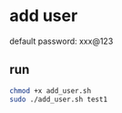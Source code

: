 # add user
default password: xxx@123
## run
```bash
chmod +x add_user.sh
sudo ./add_user.sh test1
```
